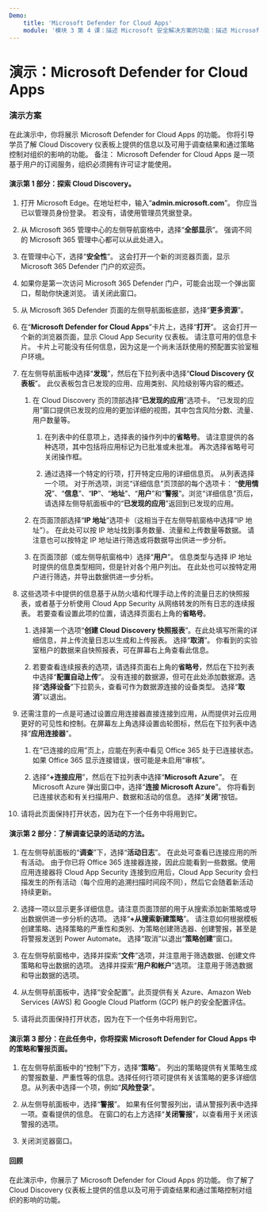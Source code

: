 ```yaml
---
Demo:
    title: 'Microsoft Defender for Cloud Apps'
    module: '模块 3 第 4 课：描述 Microsoft 安全解决方案的功能：描述 Microsoft 365 Defender 威胁防护'
---
```



# 演示：Microsoft Defender for Cloud Apps

### 演示方案
在此演示中，你将展示 Microsoft Defender for Cloud Apps 的功能。  你将引导学员了解 Cloud Discovery 仪表板上提供的信息以及可用于调查结果和通过策略控制对组织的影响的功能。  备注：  Microsoft Defender for Cloud Apps 是一项基于用户的订阅服务，组织必须拥有许可证才能使用。  

#### 演示第 1 部分：探索 Cloud Discovery。

1. 打开 Microsoft Edge。在地址栏中，输入“**admin.microsoft.com**”。  你应当已以管理员身份登录。  若没有，请使用管理员凭据登录。

1. 从 Microsoft 365 管理中心的左侧导航窗格中，选择“**全部显示**”。  强调不同的 Microsoft 365 管理中心都可以从此处进入。

1. 在管理中心下，选择“**安全性**”。  这会打开一个新的浏览器页面，显示 Microsoft 365 Defender 门户的欢迎页。  

1. 如果你是第一次访问 Microsoft 365 Defender 门户，可能会出现一个弹出窗口，帮助你快速浏览。  请关闭此窗口。

1. 从 Microsoft 365 Defender 页面的左侧导航面板底部，选择“**更多资源**”。

1. 在“**Microsoft Defender for Cloud Apps**”卡片上，选择“**打开**”。  这会打开一个新的浏览器页面，显示 Cloud App Security 仪表板。  请注意可用的信息卡片。  卡片上可能没有任何信息，因为这是一个尚未活跃使用的预配置实验室租户环境。  

1. 在左侧导航面板中选择“**发现**”，然后在下拉列表中选择“**Cloud Discovery 仪表板**”。  此仪表板包含已发现的应用、应用类别、风险级别等内容的概述。  

    1. 在 Cloud Discovery 页的顶部选择“**已发现的应用**”选项卡。  “已发现的应用”窗口提供已发现的应用的更加详细的视图，其中包含风险分数、流量、用户数量等。

        1. 在列表中的任意项上，选择表的操作列中的**省略号**。  请注意提供的各种选项，其中包括将应用标记为已批准或未批准。  再次选择省略号可关闭操作框。

        1. 通过选择一个特定的行项，打开特定应用的详细信息页。  从列表选择一个项。  对于所选项，浏览“详细信息”页顶部的每个选项卡：  “**使用情况**”、“**信息**”、“**IP**”、“**地址**”、“**用户**”和“**警报**”。浏览“详细信息”页后，请选择左侧导航面板中的“**已发现的应用**”返回到已发现的应用。

    1. 在页面顶部选择“**IP 地址**”选项卡（这相当于在左侧导航窗格中选择“IP 地址”）。  在此处可以按 IP 地址找到事务数量、流量和上传数量等数据。  请注意也可以按特定 IP 地址进行筛选或将数据导出供进一步分析。

    1. 在页面顶部（或左侧导航窗格中）选择“**用户**”。  信息类型与选择 IP 地址时提供的信息类型相同，但是针对各个用户列出。  在此处也可以按特定用户进行筛选，并导出数据供进一步分析。

1. 这些选项卡中提供的信息基于从防火墙和代理手动上传的流量日志的快照报表，或者基于分析使用 Cloud App Security 从网络转发的所有日志的连续报表。  若要查看设置此项的位置，请选择页面右上角的**省略号**。

    1. 选择第一个选项“**创建 Cloud Discovery 快照报表**”。在此处填写所需的详细信息，并上传流量日志以生成和上传报表。  选择“**取消**”。  你看到的实验室租户的数据来自快照报表，可在屏幕右上角查看此信息。

    1. 若要查看连续报表的选项，请选择页面右上角的**省略号**，然后在下拉列表中选择“**配置自动上传**”。  没有连接的数据源，但可在此处添加数据源。选择“**选择设备**”下拉箭头，查看可作为数据源连接的设备类型。  选择“**取消**”以退出。

1. 还需注意的一点是可通过设置应用连接器直接连接到应用，从而提供对云应用更好的可见性和控制。在屏幕左上角选择设置齿轮图标，然后在下拉列表中选择“**应用连接器**”。  

    1. 在“已连接的应用”页上，应能在列表中看见 Office 365 处于已连接状态。  如果 Office 365 显示连接错误，很可能是未启用“审核”。

    1. 选择“**+连接应用**”，然后在下拉列表中选择“**Microsoft Azure**”。  在 Microsoft Azure 弹出窗口中，选择“**连接 Microsoft Azure**”。  你将看到已连接状态和有关扫描用户、数据和活动的信息。  选择“**关闭**”按钮。

1. 请将此页面保持打开状态，因为在下一个任务中将用到它。

#### 演示第 2 部分：了解调查记录的活动的方法。

1. 在左侧导航面板的“**调查**”下，选择“**活动日志**”。  在此处可查看已连接应用的所有活动。   由于你已将 Office 365 连接器连接，因此应能看到一些数据。使用应用连接器将 Cloud App Security 连接到应用后，Cloud App Security 会扫描发生的所有活动（每个应用的追溯扫描时间段不同），然后它会随着新活动持续更新。  

1. 选择一项以显示更多详细信息。请注意页面顶部的用于从搜索添加新策略或导出数据供进一步分析的选项。  选择“**+从搜索新建策略**”。  请注意如何根据模板创建策略、选择策略的严重性和类别、为策略创建筛选器、创建警报，甚至是将警报发送到 Power Automate。  选择“取消”以退出“**策略创建**”窗口。

1. 在左侧导航窗格中，选择并探索“**文件**”选项，并注意用于筛选数据、创建文件策略和导出数据的选项。  选择并探索“**用户和帐户**”选项。  注意用于筛选数据和导出数据的选项。

1. 从左侧导航面板中，选择“安全配置”。此页提供有关 Azure、Amazon Web Services (AWS) 和 Google Cloud Platform (GCP) 帐户的安全配置评估。

1. 请将此页面保持打开状态，因为在下一个任务中将用到它。


#### 演示第 3 部分：在此任务中，你将探索 Microsoft Defender for Cloud Apps 中的策略和警报页面。

1. 在左侧导航面板中的“控制”下方，选择“**策略**”。  列出的策略提供有关策略生成的警报数量、严重性等的信息。选择任何行项可提供有关该策略的更多详细信息。从列表中选择一个项，例如“**风险登录**”。  

1. 从左侧导航面板中，选择“**警报**”。  如果有任何警报列出，请从警报列表中选择一项。查看提供的信息。  在窗口的右上方选择“**关闭警报**”，以查看用于关闭该警报的选项。  

1. 关闭浏览器窗口。

#### 回顾
在此演示中，你展示了 Microsoft Defender for Cloud Apps 的功能。  你了解了 Cloud Discovery 仪表板上提供的信息以及可用于调查结果和通过策略控制对组织的影响的功能。
